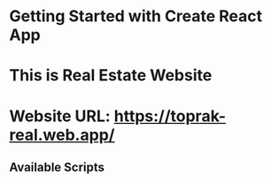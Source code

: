 # Getting Started with Create React App

# This is Real Estate Website 

# Website URL: https://toprak-real.web.app/

## Available Scripts
